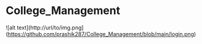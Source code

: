 ﻿# College_Management
![alt text](http://url/to/img.png](https://github.com/prashik287/College_Management/blob/main/login.png)
